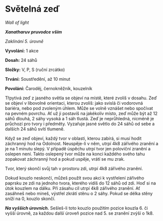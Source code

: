 # Světelná zeď

*Wall of light*

***Xanatharuv pruvodce vším***

*Zaklínání 5. úrovně*

**Vyvolání:** 1 akce

**Dosah:** 24 sáhů

**Složky:** V, P, S (ruční zrcátko)

**Trvání:** Soustředění, až 10 minut

**Povolání:** Čaroděj, černokněžník, kouzelník

Třpytivá zeď z jasného světla se objeví na místě, které zvolíš v dosahu. Zeď se objeví v libovolné orientaci, kterou zvolíš: jako svislá či vodorovná bariéra, nebo pod zvoleným úhlem. Může se volně vznášet nebo spočívat na pevném povrchu. Ať už ji postavíš na jakékoliv místo, zeď může být až 12 sáhů dlouhá, 2 sáhy vysoká a 1 sáh tlustá. Zeď je neprůhledná, nicméně je průchozí pro tvory i předměty. Vyzařuje jasné světlo do 24 sáhů od sebe a dalších 24 sáhů svítí tlumeně.

Když se zeď objeví, každý tvor v oblasti, kterou zabírá, si musí hodit záchranný hod na Odolnost. Neuspěje-li v něm, utrpí 4k8 zářivého zranění a je na 1 minutu slepý. V případě úspěchu utrpí tvor jen poloviční zranění a oslepen není. Takto oslepený tvor může na konci každého svého tahu zopakovat záchranný hod a pokud uspěje, vrátí se mu zrak.

Tvor, který skončí svůj tah v prostoru zdi, utrpí 4k8 zářivého zranění.

Dokud kouzlo neskončí, můžeš použít svou akci k vystřelení zářivého paprsku ze zdi na jednoho tvora, kterého vidíš do 12 sáhů od zdi. Hoď si na útok kouzlem na dálku. Při zásahu cíl utrpí 4k8 zářivého zranění. Ať zasáhneš nebo mineš, výstřel zkrátí stěnu o 2 sáhy. Pokud se délka stěny sníží na 0, kouzlo skončí.

***Na vyšších úrovních.*** Sešleš-li toto kouzlo použitím pozice kouzla 6. či vyšší úrovně, za každou další úroveň pozice nad 5. se zranění zvýší o 1k8.